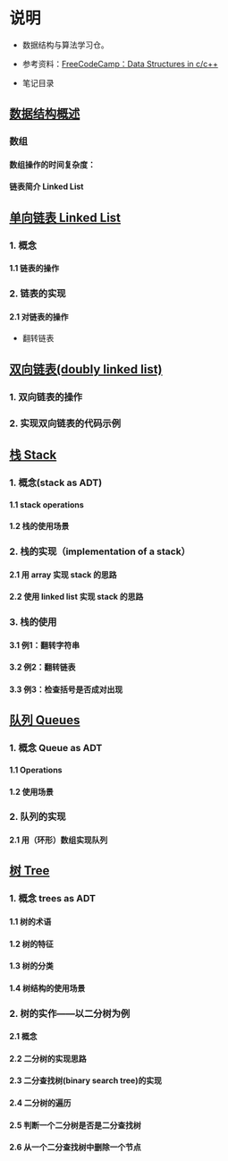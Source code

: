 # 说明

- 数据结构与算法学习仓。

- 参考资料：[FreeCodeCamp：Data Structures in c/c++](https://www.youtube.com/watch?v=B31LgI4Y4DQ)

- 笔记目录

## [数据结构概述](./data-structure-overview.md) 

### 数组

#### 数组操作的时间复杂度：

#### 链表简介 Linked List

## [单向链表 Linked List](./1_linked-list/linked-list.md)

### 1. 概念

#### 1.1 链表的操作

### 2. 链表的实现

#### 2.1 对链表的操作

- 翻转链表

## [双向链表(doubly linked list)](./2_doubly-linked-list/doubly-linked-list.md)

### 1. 双向链表的操作

### 2. 实现双向链表的代码示例

## [栈 Stack](./3_stack/stack.md)

### 1. 概念(stack as ADT)

#### 1.1 stack operations

#### 1.2 栈的使用场景

### 2. 栈的实现（implementation of a stack）

#### 2.1 用 array 实现 stack 的思路

#### 2.2 使用 linked list 实现 stack 的思路

### 3. 栈的使用

#### 3.1 例1：翻转字符串

#### 3.2 例2：翻转链表

#### 3.3 例3：检查括号是否成对出现

## [队列 Queues](./4_queues/queues.md)

### 1. 概念 Queue as ADT

#### 1.1 Operations

#### 1.2 使用场景

### 2. 队列的实现

#### 2.1 用（环形）数组实现队列

## [树 Tree](./5_trees/trees.md)

### 1. 概念 trees as ADT

#### 1.1 树的术语

#### 1.2 树的特征

#### 1.3 树的分类

#### 1.4 树结构的使用场景

### 2. 树的实作——以二分树为例

#### 2.1 概念

#### 2.2 二分树的实现思路

#### 2.3 二分查找树(binary search tree)的实现

#### 2.4 二分树的遍历

#### 2.5 判断一个二分树是否是二分查找树

#### 2.6 从一个二分查找树中删除一个节点

